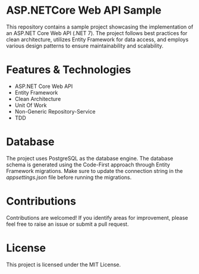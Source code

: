 # ASP.NETCore Web API Sample

This repository contains a sample project showcasing the implementation of an ASP.NET Core Web API (.NET 7). The project follows best practices for clean architecture, utilizes Entity Framework for data access, and employs various design patterns to ensure maintainability and scalability.

# Features & Technologies
- ASP.NET Core Web API
- Entity Framework
- Clean Architecture
- Unit Of Work
- Non-Generic Repository-Service
- TDD

# Database
The project uses PostgreSQL as the database engine. The database schema is generated using the Code-First approach through Entity Framework migrations. Make sure to update the connection string in the 
 _appsettings.json_ file before running the migrations.

# Contributions
Contributions are welcomed! If you identify areas for improvement, please feel free to raise an issue or submit a pull request.

# License
This project is licensed under the MIT License.

